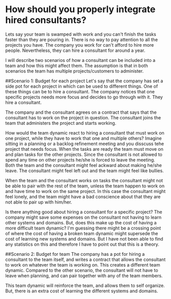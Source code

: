 How should you properly integrate hired consultants?
==========================
Lets say your team is swamped with work and you can't finish the tasks faster than they are pouring in. There is no way to pay attention to all the projects you have. The company you work for can't afford to hire more people. Nevertheless, they can hire a consultant for around a year. 

I will describe two scenarios of how a consultant can be included into a team and how this might affect them. The assumption is that in both scenarios the team has multiple projects/customers to administer.

##Scenario 1: Budget for each project
Let's say that the company has set a side pot for each project in which can be used to different things. One of these things can be to hire a consultant. The company notices that one specific projects needs more focus and decides to go through with it. They hire a consultant. 

The company and the consultant agrees on a contract that says that the consultant has to work on the project in question. The consultant joins the team that administers the project and starts working.  

How would the team dynamic react to hiring a consultant that must work on one project, while they have to work that one and multiple others? Imagine sitting in a planning or a backlog refinement meeting and you disscuss tehe project that needs focus. When the tasks are ready the team must move on and plan tasks for the other projects. Since the consultant is not allowed to spend any time on other projects he/she is forced to leave the meeting. Both the team and the consultant might feel ackward about making he/she leave. The consultant might feel left out and the team might feel like bullies.

When the team and the consultant works on tasks the consultant might not be able to pair with the rest of the team, unless the team happen to work on and have time to work on the same project. In this case the consultant might feel lonely, and the team might have a bad conscience about that they are not able to pair up with him/her.

Is there anything good about hiring a consultant for a specific project? The company might save some expenses on the consultant not having to learn other systems and domains. But, does this make up the cost of having a more difficult team dynamic? I'm guessing there might be a crossing point of where the cost of having a broken team dynamic might supersede the cost of learning new systems and domains. But I have not been able to find any statistics on this and therefore I have to point out that this is a theory.

##Scenario 2: Budget for team
The company has a pot for hiring a consultant to the team itself, and writes a contract that allows the consultant to work on whatever the team is working on. This creates a different team dynamic. Compared to the other scenario, the consultant will not have to leave when planning, and can pair together with any of the team members.

This team dynamic will reinforce the team, and allows them to self organize. But, there is an extra cost of learning the different systems and domains.